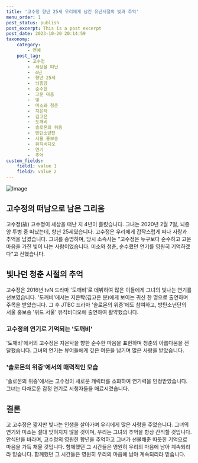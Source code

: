 ```yaml
---
title: '고수정 향년 25세 우리에게 남긴 유년시절의 빛과 추억'
menu_order: 1
post_status: publish
post_excerpt: This is a post excerpt
post_date: 2023-10-20 20:14:59
taxonomy:
    category:
        - 연예
    post_tag:
        - 고수정
        -  세상을 떠난
        -  4년
        -  향년 25세
        -  뇌종양
        -  순수한
        -  고운 마음
        -  빛
        -  미소와 청춘
        -  지은탁
        -  김고은
        -  도깨비
        -  솔로몬의 위증
        -  방탄소년단
        -  서울 홍보송
        -  뮤직비디오
        -  연기
        -  추억
custom_fields:
    field1: value 1
    field2: value 2
---
```


![Image](https://ssl.pstatic.net/mimgnews/image/108/2024/02/07/0003213486_001_20240207082501173.jpg?type=w540)


## 고수정의 떠남으로 남은 그리움
고수정(故) 고수정이 세상을 떠난 지 4년이 흘렀습니다. 그녀는 2020년 2월 7일, 뇌종양 투병 중 떠났는데, 향년 25세였습니다. 고수정은 우리에게 갑작스럽게 떠나 사랑과 추억을 남겼습니다. 그녀를 송명하며, 당시 소속사는 "고수정은 누구보다 순수하고 고운 마음을 가진 빛이 나는 사람이었습니다. 미소와 청춘, 순수했던 연기를 영원히 기억하겠다"고 전했습니다.

## 빛나던 청춘 시절의 추억
고수정은 2016년 tvN 드라마 '도깨비'로 데뷔하여 많은 이들에게 그녀의 빛나는 연기를 선보였습니다. '도깨비'에서는 지은탁(김고은 분)에게 보이는 귀신 한 명으로 출연하며 주목을 받았습니다. 그 후 JTBC 드라마 '솔로몬의 위증'에도 참여하고, 방탄소년단의 서울 홍보송 '위드 서울' 뮤직비디오에 출연하여 활약했습니다.

### 고수정의 연기로 기억되는 '도깨비'
'도깨비'에서의 고수정은 지은탁을 향한 순수한 마음을 표현하며 청춘의 아름다움을 전달했습니다. 그녀의 연기는 뷰어들에게 깊은 여운을 남기며 많은 사랑을 받았습니다.

### '솔로몬의 위증'에서의 매력적인 모습
'솔로몬의 위증'에서는 고수정이 새로운 캐릭터를 소화하여 연기력을 인정받았습니다. 그녀는 다채로운 감정 연기로 시청자들을 매료시켰습니다.

## 결론
고 고수정은 짧지만 빛나는 인생을 살아가며 우리에게 많은 사랑을 주었습니다. 그녀의 연기와 미소는 절대 잊혀지지 않을 것이며, 우리는 그녀의 추억을 항상 간직할 것입니다. 안식만을 바라며, 고수정의 영원한 향년을 추억하고 그녀가 선물해준 따뜻한 기억으로 마음을 가득 채울 것입니다. 함께했던 그 시간들은 영원히 우리의 마음에 남아 계속되리라 믿습니다. 함께했던 그 시간들은 영원히 우리의 마음에 남아 계속되리라 믿습니다.

